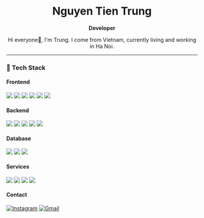 <h1 align="center">Nguyen Tien Trung</h1>
<p align="center">
  <strong>Developer</strong>
</p>

<p align="center">
  Hi everyone👋, I'm Trung. I come from Vietnam, currently living and working in Ha Noi.


---

### 🌟 Tech Stack

#### Frontend
<p>
  <img src="https://img.shields.io/badge/React-%2320232a.svg?style=flat&logo=react&logoColor=%2361DAFB" />
  <img src="https://img.shields.io/badge/TypeScript-%23007ACC.svg?style=flat&logo=typescript&logoColor=white" />
  <img src="https://img.shields.io/badge/JavaScript-%23F7DF1E.svg?style=flat&logo=javascript&logoColor=black" />
  <img src="https://img.shields.io/badge/HTML5-%23E34F26.svg?style=flat&logo=html5&logoColor=white" />
  <img src="https://img.shields.io/badge/CSS3-%231572B6.svg?style=flat&logo=css3&logoColor=white" />
  <img src="https://img.shields.io/badge/Angular-%23DD0031.svg?style=flat&logo=angular&logoColor=white" />
</p>

#### Backend
<p>
  <img src="https://img.shields.io/badge/Node.js-%23339933.svg?style=flat&logo=node.js&logoColor=white" />
  <img src="https://img.shields.io/badge/Python-%233776AB.svg?style=flat&logo=python&logoColor=white" />
  <img src="https://img.shields.io/badge/C%23-%23239120.svg?style=flat&logo=c-sharp&logoColor=white" />
  <img src="https://img.shields.io/badge/.NET-%235C2D91.svg?style=flat&logo=.net&logoColor=white" />
  <img src="https://img.shields.io/badge/Java-%23ED8B00.svg?style=flat&logo=java&logoColor=white" />
</p>

#### Database
<p>
  <img src="https://img.shields.io/badge/Microsoft%20SQL%20Server-%23CC2927.svg?style=flat&logo=microsoft-sql-server&logoColor=white" />
  <img src="https://img.shields.io/badge/MySQL-%234479A1.svg?style=flat&logo=mysql&logoColor=white" />
  <img src="https://img.shields.io/badge/Oracle-%23F80000.svg?style=flat&logo=oracle&logoColor=white" />
</p>

#### Services
<p>
  <img src="https://img.shields.io/badge/Amazon%20AWS-%23FF9900.svg?style=flat&logo=amazon-aws&logoColor=white" />
  <img src="https://img.shields.io/badge/GitHub-%23181717.svg?style=flat&logo=github&logoColor=white" />
  <img src="https://img.shields.io/badge/GitLab-%23FC6D26.svg?style=flat&logo=gitlab&logoColor=white" />
  <img src="https://img.shields.io/badge/Firebase-%23FFCA28.svg?style=flat&logo=firebase&logoColor=black" />
</p>

#### Contact
[![Instagram](https://img.shields.io/badge/-INSTAGRAM-E4405F?style=for-the-badge&logo=instagram&logoColor=white)](https://instagram.com/ntt_51)
[![Gmail](https://img.shields.io/badge/-GMAIL-D14836?style=for-the-badge&logo=gmail&logoColor=white)](mailto:nguyentrungt151@gmail.com)
